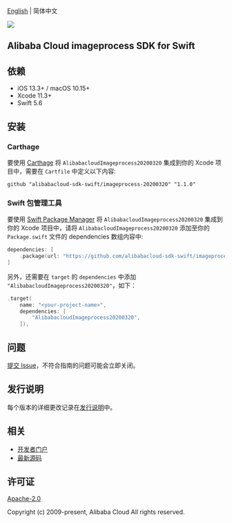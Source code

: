 [English](README.md) | 简体中文

![](https://aliyunsdk-pages.alicdn.com/icons/AlibabaCloud.svg)

## Alibaba Cloud imageprocess SDK for Swift

## 依赖

- iOS 13.3+ / macOS 10.15+
- Xcode 11.3+
- Swift 5.6

## 安装

### Carthage

要使用 [Carthage](https://github.com/Carthage/Carthage) 将 `AlibabacloudImageprocess20200320` 集成到你的 Xcode 项目中，需要在 `Cartfile` 中定义以下内容:

```ogdl
github "alibabacloud-sdk-swift/imageprocess-20200320" "1.1.0"
```

### Swift 包管理工具

要使用 [Swift Package Manager](https://swift.org/package-manager/) 将 `AlibabacloudImageprocess20200320` 集成到你的 Xcode 项目中，请将 `AlibabacloudImageprocess20200320` 添加至你的 `Package.swift` 文件的 dependencies 数组内容中:

```swift
dependencies: [
    .package(url: "https://github.com/alibabacloud-sdk-swift/imageprocess-20200320.git", from: "1.1.0")
]
```

另外，还需要在 `target` 的 `dependencies` 中添加 `"AlibabacloudImageprocess20200320"`，如下：

```swift
.target(
    name: "<your-project-name>",
    dependencies: [
        "AlibabacloudImageprocess20200320",
    ]),
```

## 问题

[提交 Issue](https://github.com/alibabacloud-sdk-swift/imageprocess-20200320/issues/new)，不符合指南的问题可能会立即关闭。

## 发行说明

每个版本的详细更改记录在[发行说明](./ChangeLog.txt)中。

## 相关

* [开发者门户](https://next.api.aliyun.com/home)
* [最新源码](https://github.com/alibabacloud-sdk-swift/imageprocess-20200320)

## 许可证

[Apache-2.0](http://www.apache.org/licenses/LICENSE-2.0)

Copyright (c) 2009-present, Alibaba Cloud All rights reserved.
